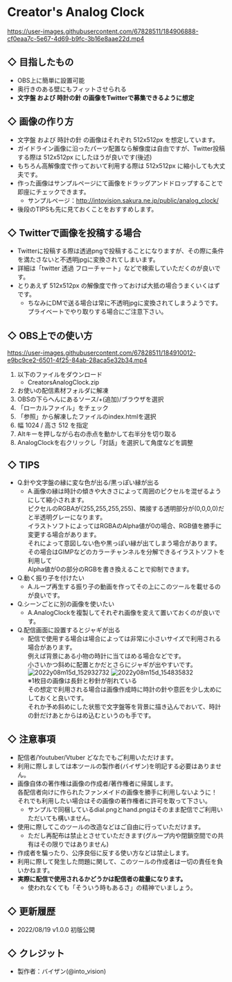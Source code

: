 # Creator's Analog Clock

https://user-images.githubusercontent.com/67828511/184906888-cf0eaa7c-5e67-4d69-b9fc-3b16e8aae22d.mp4

## ◇ 目指したもの

- OBS上に簡単に設置可能  
- 奥行きのある壁にもフィットさせられる  
- **文字盤 および 時計の針 の画像をTwitterで募集できるように想定**  

## ◇ 画像の作り方

- 文字盤 および 時計の針 の画像はそれぞれ 512x512px を想定しています。
- ガイドライン画像に沿ったパーツ配置なら解像度は自由ですが、Twitter投稿する際は 512x512px にしたほうが良いです(後述)
- もちろん高解像度で作っておいて利用する際は 512x512px に縮小しても大丈夫です。
- 作った画像はサンプルページにて画像をドラッグアンドドロップすることで即座にチェックできます。
  - サンプルページ：http://intovision.sakura.ne.jp/public/analog_clock/
- 後段のTIPSも先に見ておくことをおすすめします。

## ◇ Twitterで画像を投稿する場合

- Twitterに投稿する際は透過pngで投稿することになりますが、その際に条件を満たさないと不透明jpgに変換されてしまいます。
- 詳細は「twitter 透過 フローチャート」などで検索していただくのが良いです。
- とりあえず 512x512px の解像度で作っておけば大抵の場合うまくいくはずです。
  - ちなみにDMで送る場合は常に不透明jpgに変換されてしまうようです。  
プライベートでやり取りする場合にご注意下さい。

## ◇ OBS上での使い方

https://user-images.githubusercontent.com/67828511/184910012-e9bc9ce2-6501-4f25-84ab-28aca5e32b34.mp4

1. 以下のファイルをダウンロード
   - CreatorsAnalogClock.zip
2. お使いの配信素材フォルダに解凍
3. OBSの下らへんにあるソース/+(追加)/ブラウザを選択
4. 「ローカルファイル」をチェック
5. 「参照」から解凍したファイルのindex.htmlを選択
6. 幅 1024 / 高さ 512 を指定
7. Altキーを押しながら右の赤点を動かして右半分を切り取る
8. AnalogClockを右クリックし「対話」を選択して角度などを調整

## ◇ TIPS

- Q.針や文字盤の縁に変な色が出る/黒っぽい縁が出る
  - A.画像の縁は時計の傾きや大きさによって周囲のピクセルを混ぜるようにして縮小されます。  
ピクセルのRGBAが(255,255,255,255)、隣接する透明部分が(0,0,0,0)だと半透明グレーになります。  
イラストソフトによってはRGBAのAlpha値が0の場合、RGB値を勝手に変更する場合があります。  
それによって意図しない色や黒っぽい縁が出てしまう場合があります。  
その場合はGIMPなどのカラーチャンネルを分解できるイラストソフトを利用して  
Alpha値が0の部分のRGBを書き換えることで抑制できます。  
- Q.動く振り子を付けたい
  - A.ループ再生する振り子の動画を作ってその上にこのツールを載せるのが良いです。
- Q.シーンごとに別の画像を使いたい
  - A.AnalogClockを複製してそれぞれ画像を変えて置いておくのが良いです。
- Q.配信画面に設置するとジャギが出る
  - 配信で使用する場合は場合によっては非常に小さいサイズで利用される場合があります。  
例えば背景にある小物の時計に当てはめる場合などです。  
小さいかつ斜めに配置とかだとさらにジャギが出やすいです。  
![2022y08m15d_152932732](https://user-images.githubusercontent.com/67828511/184659735-5bc20c13-d237-4a53-bda8-37420c68140d.png)
![2022y08m15d_154835832](https://user-images.githubusercontent.com/67828511/184659814-e0644242-7a44-4627-83f5-c4974b06a366.png)  
※1枚目の画像は長針と秒針が削れている  
その想定で利用される場合は画像作成時に時計の針や意匠を少し太めにしておくと良いです。  
それか予め斜めにした状態で文字盤等を背景に描き込んでおいて、時計の針だけあとからはめ込むというのも手です。

## ◇ 注意事項

- 配信者/Youtuber/Vtuber どなたでもご利用いただけます。
- 利用に際しましては本ツールの製作者(バイザン)を明記する必要はありません。
- 画像自体の著作権は画像の作成者/著作権者に帰属します。  
各配信者向けに作られたファンメイドの画像を勝手に利用しないように！  
それでも利用したい場合はその画像の著作権者に許可を取って下さい。  
  - サンプルで同梱しているdial.pngとhand.pngはそのまま配信でご利用いただいても構いません。
- 使用に際してこのツールの改造などはご自由に行っていただけます。  
  - ただし再配布は禁止とさせていただきます(グループ内や閉鎖空間での共有はその限りではありません)
- 作成者を騙ったり、公序良俗に反する使い方などは禁止します。
- 利用に際して発生した問題に関して、このツールの作成者は一切の責任を負いかねます。
- **実際に配信で使用されるかどうかは配信者の裁量になります。**
  - 使われなくても「そういう時もあるさ」の精神でいましょう。

## ◇ 更新履歴

- 2022/08/19 v1.0.0 初版公開

## ◇ クレジット

- 製作者：バイザン(@into_vision)
